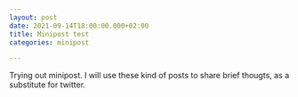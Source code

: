 ```yaml
---
layout: post
date: 2021-09-14T18:00:00.000+02:00
title: Minipost test
categories: minipost

---
```

Trying out minipost. I will use these kind of posts to share brief thougts, as a substitute for twitter.